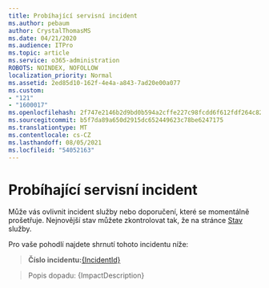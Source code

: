 ```yaml
---
title: Probíhající servisní incident
ms.author: pebaum
author: CrystalThomasMS
ms.date: 04/21/2020
ms.audience: ITPro
ms.topic: article
ms.service: o365-administration
ROBOTS: NOINDEX, NOFOLLOW
localization_priority: Normal
ms.assetid: 2ed85d10-162f-4e4a-a843-7ad20e00a077
ms.custom:
- "121"
- "1600017"
ms.openlocfilehash: 2f747e2146b2d9bd0b594a2cffe227c98fcdd6f612fdf264c82fbda91f4fca99
ms.sourcegitcommit: b5f7da89a650d2915dc652449623c78be6247175
ms.translationtype: MT
ms.contentlocale: cs-CZ
ms.lasthandoff: 08/05/2021
ms.locfileid: "54052163"
---
```

# <a name="service-incident-in-progress"></a>Probíhající servisní incident

Může vás ovlivnit incident služby nebo doporučení, které se momentálně prošetřuje. Nejnovější stav můžete zkontrolovat tak, že na stránce [Stav](https://admin.microsoft.com/adminportal/home#/servicehealth) služby.
  
Pro vaše pohodlí najdete shrnutí tohoto incidentu níže:
  
> **Číslo incidentu:**[{IncidentId}](https://admin.microsoft.com/adminportal/home#/servicehealth)
    
> Popis dopadu: {ImpactDescription}
